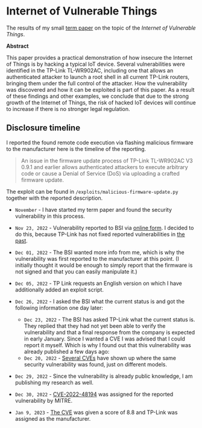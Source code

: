 # Internet of Vulnerable Things

The results of my small [term paper](Internet_of_Vulnerable_Things.pdf) on the topic of the *Internet of Vulnerable Things*.

**Abstract**

This paper provides a practical demonstration of how insecure the Internet of Things is by hacking a typical
IoT device. Several vulnerabilities were identified in the TP-Link TL-WR902AC, including one that
allows an authenticated attacker to launch a root shell in all current TP-Link routers, bringing them under
the full control of the attacker. How the vulnerability was discovered and how it can be exploited is part of
this paper. As a result of these findings and other examples, we conclude that due to the strong growth of
the Internet of Things, the risk of hacked IoT devices will continue to increase if there is no stronger legal
regulation.


## Disclosure timeline

I reported the found remote code execution via flashing malicious firmware to the manufacturer here is the timeline of the reporting.

> An issue in the firmware update process of TP-Link TL-WR902AC V3 0.9.1 and earlier allows authenticated attackers to execute arbitrary code or cause a Denial of Service (DoS) via uploading a crafted firmware update.

The exploit can be found in `/exploits/malicious-firmware-update.py` together with the reported description.

- `November` - I have started my term paper and found the security vulnerability in this process.
- `Nov 23, 2022` - Vulnerability reported to BSI via [online form](https://www.bsi.bund.de/DE/IT-Sicherheitsvorfall/IT-Schwachstellen/Online_Meldung_Schwachstellen/schwachstellenmeldung_node.html). I decided to do this, because TP-Link has not fixed reported vulnerabilities in [the past](https://pwn2learn.dusuel.fr/blog/unauthenticated-root-shell-on-tp-link-tl-wr902ac-router/).
- `Dec 01, 2022` - The BSI wanted more info from me, which is why the vulnerability was first reported to the manufacturer at this point. (I initially thought it would be enough to simply report that the firmware is not signed and that you can easily manipulate it.)
- `Dec 05, 2022` - TP Link requests an English version on which I have additionally added an exploit script.


- `Dec 26, 2022` - I asked the BSI what the current status is and got the following information one day later:
    - `Dec 23, 2022` - The BSI has asked TP-Link what the current status is. They replied that they had not yet been able to verify the vulnerability and that a final response from the company is expected in early January. Since I wanted a CVE I was advised that I could report it myself. Which is why I found out that this vulnerability was already published a few days ago:
    - `Dec 20, 2022` - [Several CVEs](https://www.opencve.io/cve?vendor=tp-link&cvss=&search=firmware+update) have shown up where the same security vulnerability was found, just on different models.

- `Dec 29, 2022` - Since the vulnerability is already public knowledge, I am publishing my research as well.
- `Dec 30, 2022` - [CVE-2022-48194](https://cve.mitre.org/cgi-bin/cvename.cgi?name=CVE-2022-48194) was assigned for the reported vulnerability by MITRE.
- `Jan 9, 2023` - [The CVE](https://nvd.nist.gov/vuln/detail/CVE-2022-48194#VulnChangeHistorySection) was given a score of 8.8 and TP-Link was assigned as the manufacturer.

